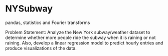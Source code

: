 # NYSubway
pandas, statistics and Fourier transforms

Problem Statement: Analyze the New York subway/weather dataset to determine whether more people ride the subway when it is raining or not raining. Also, develop a linear regression model to predict hourly entries and produce visualizations of the data.
